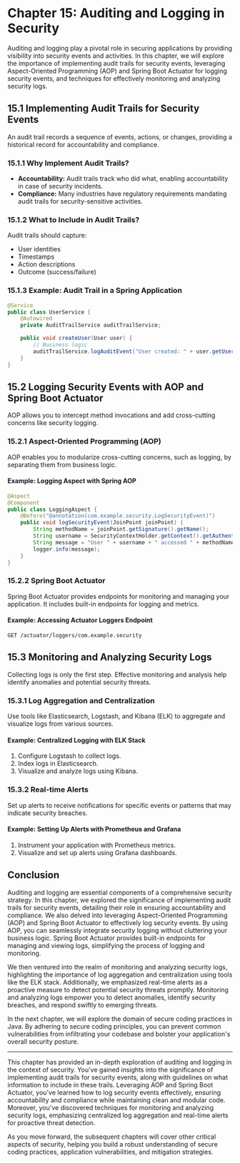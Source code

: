 # Chapter 15: Auditing and Logging in Security

Auditing and logging play a pivotal role in securing applications by providing visibility into security events and activities. In this chapter, we will explore the importance of implementing audit trails for security events, leveraging Aspect-Oriented Programming (AOP) and Spring Boot Actuator for logging security events, and techniques for effectively monitoring and analyzing security logs.

## 15.1 Implementing Audit Trails for Security Events

An audit trail records a sequence of events, actions, or changes, providing a historical record for accountability and compliance.

### 15.1.1 Why Implement Audit Trails?

- **Accountability:** Audit trails track who did what, enabling accountability in case of security incidents.
- **Compliance:** Many industries have regulatory requirements mandating audit trails for security-sensitive activities.

### 15.1.2 What to Include in Audit Trails?

Audit trails should capture:

- User identities
- Timestamps
- Action descriptions
- Outcome (success/failure)

### 15.1.3 Example: Audit Trail in a Spring Application

```java
@Service
public class UserService {
    @Autowired
    private AuditTrailService auditTrailService;

    public void createUser(User user) {
        // Business logic
        auditTrailService.logAuditEvent("User created: " + user.getUsername());
    }
}
```

## 15.2 Logging Security Events with AOP and Spring Boot Actuator

AOP allows you to intercept method invocations and add cross-cutting concerns like security logging.

### 15.2.1 Aspect-Oriented Programming (AOP)

AOP enables you to modularize cross-cutting concerns, such as logging, by separating them from business logic.

#### Example: Logging Aspect with Spring AOP

```java
@Aspect
@Component
public class LoggingAspect {
    @Before("@annotation(com.example.security.LogSecurityEvent)")
    public void logSecurityEvent(JoinPoint joinPoint) {
        String methodName = joinPoint.getSignature().getName();
        String username = SecurityContextHolder.getContext().getAuthentication().getName();
        String message = "User " + username + " accessed " + methodName;
        logger.info(message);
    }
}
```

### 15.2.2 Spring Boot Actuator

Spring Boot Actuator provides endpoints for monitoring and managing your application. It includes built-in endpoints for logging and metrics.

#### Example: Accessing Actuator Loggers Endpoint

```plaintext
GET /actuator/loggers/com.example.security
```

## 15.3 Monitoring and Analyzing Security Logs

Collecting logs is only the first step. Effective monitoring and analysis help identify anomalies and potential security threats.

### 15.3.1 Log Aggregation and Centralization

Use tools like Elasticsearch, Logstash, and Kibana (ELK) to aggregate and visualize logs from various sources.

#### Example: Centralized Logging with ELK Stack

1. Configure Logstash to collect logs.
2. Index logs in Elasticsearch.
3. Visualize and analyze logs using Kibana.

### 15.3.2 Real-time Alerts

Set up alerts to receive notifications for specific events or patterns that may indicate security breaches.

#### Example: Setting Up Alerts with Prometheus and Grafana

1. Instrument your application with Prometheus metrics.
2. Visualize and set up alerts using Grafana dashboards.

## Conclusion

Auditing and logging are essential components of a comprehensive security strategy. In this chapter, we explored the significance of implementing audit trails for security events, detailing their role in ensuring accountability and compliance. We also delved into leveraging Aspect-Oriented Programming (AOP) and Spring Boot Actuator to effectively log security events. By using AOP, you can seamlessly integrate security logging without cluttering your business logic. Spring Boot Actuator provides built-in endpoints for managing and viewing logs, simplifying the process of logging and monitoring.

We then ventured into the realm of monitoring and analyzing security logs, highlighting the importance of log aggregation and centralization using tools like the ELK stack. Additionally, we emphasized real-time alerts as a proactive measure to detect potential security threats promptly. Monitoring and analyzing logs empower you to detect anomalies, identify security breaches, and respond swiftly to emerging threats.

In the next chapter, we will explore the domain of secure coding practices in Java. By adhering to secure coding principles, you can prevent common vulnerabilities from infiltrating your codebase and bolster your application's overall security posture.

---

This chapter has provided an in-depth exploration of auditing and logging in the context of security. You've gained insights into the significance of implementing audit trails for security events, along with guidelines on what information to include in these trails. Leveraging AOP and Spring Boot Actuator, you've learned how to log security events effectively, ensuring accountability and compliance while maintaining clean and modular code. Moreover, you've discovered techniques for monitoring and analyzing security logs, emphasizing centralized log aggregation and real-time alerts for proactive threat detection.

As you move forward, the subsequent chapters will cover other critical aspects of security, helping you build a robust understanding of secure coding practices, application vulnerabilities, and mitigation strategies.